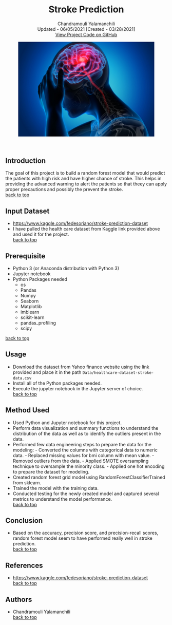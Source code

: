<a name="top">   </a>
<h1 align="center">Stroke Prediction</h1>
<p align="center">
  Chandramouli Yalamanchili  
  <br/>Updated - 06/05/2021 [Created - 03/28/2021]
  <br/>
  <a href="https://github.com/chandu85/data-science/tree/main/Project%2010%20-%20Stroke%20Prediction" target="_blank">
    View Project Code on GitHub
  </a>
</p>

<figure>
    <center><img src="../images/stroke.jpeg" alt="Stroke Prediction"/></center>
</figure>  
<br/>

## Introduction
The goal of this project is to build a random forest model that would predict the patients with high risk and have higher chance of stroke. This helps in providing the advanced warning to alert the patients so that theey can apply proper precautions and possibly the prevent the stroke.   
[back to top](#top)

## Input Dataset
- <a href="https://www.kaggle.com/fedesoriano/stroke-prediction-dataset" target="_blank">https://www.kaggle.com/fedesoriano/stroke-prediction-dataset</a>
- I have pulled the health care dataset from Kaggle link provided above and used it for the project.  
[back to top](#top)

## Prerequisite
- Python 3 (or Anaconda distribution with Python 3)
- Jupyter notebook
- Python Packages needed
    - os
    - Pandas
    - Numpy
    - Seaborn
    - Matplotlib
    - imblearn
    - scikit-learn
    - pandas_profiling
    - scipy 

[back to top](#top)

## Usage
- Download the dataset from Yahoo finance website using the link provided and place it in the path `Data/healthcare-dataset-stroke-data.csv`
- Install all of the Python packages needed.
- Execute the jupyter notebook in the Jupyter server of choice.  
[back to top](#top)

## Method Used
- Used Python and Jupyter notebook for this project.
- Perform data visualization and summary functions to understand the distribution of the data as well as to identify the outliers present in the data.
- Performed few data engineering steps to prepare the data for the modeling:
        - Converted the columns with categorical data to numeric data.
        - Replaced missing values for bmi column with mean value.
        - Removed outliers from the data.
        - Applied SMOTE oversampling technique to oversample the minority class.
        - Applied one hot encoding to prepare the dataset for modeling.
- Created random forest grid model using RandomForestClassifierTrained from sklearn.
- Trained the model with the training data.
- Conducted testing for the newly created model and captured several metrics to understand the model performance.  
[back to top](#top)

## Conclusion
- Based on the accuracy, precision score, and precision-recall scores, random forest model seem to have performed really well in stroke prediction.  
[back to top](#top)

## References
- <a href="https://www.kaggle.com/fedesoriano/stroke-prediction-dataset" target="_blank">https://www.kaggle.com/fedesoriano/stroke-prediction-dataset</a>  
[back to top](#top)

## Authors
- Chandramouli Yalamanchili  
[back to top](#top)
